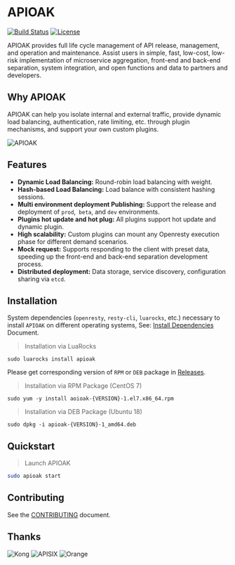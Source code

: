 # APIOAK

[![Build Status](https://travis-ci.org/apioak/apioak.svg?branch=master)](https://travis-ci.org/apioak/apioak)
[![License](https://img.shields.io/badge/License-Apache%202.0-blue.svg)](https://github.com/apioak/apioak/blob/master/LICENSE)

APIOAK provides full life cycle management of API release, management, and operation and maintenance. Assist users in simple, fast, low-cost, low-risk implementation of microservice aggregation, front-end and back-end separation, system integration, and open functions and data to partners and developers.


## Why APIOAK

APIOAK can help you isolate internal and external traffic, provide dynamic load balancing, authentication, rate limiting, etc. through plugin mechanisms, and support your own custom plugins.

![APIOAK](doc/images/APIOAK-process.jpeg)


## Features

- **Dynamic Load Balancing:** Round-robin load balancing with weight.
- **Hash-based Load Balancing:** Load balance with consistent hashing sessions.
- **Multi environment deployment Publishing:** Support the release and deployment of `prod`,` beta`, and `dev` environments.
- **Plugins hot update and hot plug:** All plugins support hot update and dynamic plugin.
- **High scalability:** Custom plugins can mount any Openresty execution phase for different demand scenarios.
- **Mock request:** Supports responding to the client with preset data, speeding up the front-end and back-end separation development process.
- **Distributed deployment:** Data storage, service discovery, configuration sharing via `etcd`.


## Installation

System dependencies (`openresty`, `resty-cli`, `luarocks`, etc.) necessary to install `APIOAK` on different operating systems, See: [Install Dependencies](doc/install-dependencies.md) Document.

> Installation via LuaRocks

```shell
sudo luarocks install apioak
```

Please get corresponding version of `RPM` or `DEB` package in [Releases](https://github.com/apioak/apioak/releases).

> Installation via RPM Package (CentOS 7)

```shell
sudo yum -y install aoioak-{VERSION}-1.el7.x86_64.rpm
```

> Installation via DEB Package (Ubuntu 18)

```shell
sudo dpkg -i apioak-{VERSION}-1_amd64.deb
```

## Quickstart

> Launch APIOAK

```bash
sudo apioak start
```


## Contributing

See the [CONTRIBUTING](CONTRIBUTING.md) document.


## Thanks
![Kong](doc/images/KONG-logo.jpg)
![APISIX](doc/images/APISIX-logo.jpg)
![Orange](doc/images/ORANGE-logo.jpg)
